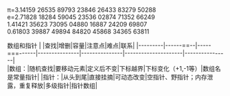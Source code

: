π=3.14159 26535 89793 23846 26433 83279 50288  
e=2.71828 18284 59045 23536 02874 71352 66249  
  1.41421 35623 73095 04880 16887 24209 69807  
  0.61803 39887 49894 84820 45868 34365 63811  
  
数组和指针
|  |查找|增删|容量|注意点|难点|联系|
|---------|------==--|-----===------|---------------|---------------|---------------------|----------------|        
|数组：|随机查找|要移动元素|定义后不变|下标越界|下标变化（+1,-1等）|数组名是常量指针|
|指针：|从头到尾|直接挂摘|可动态改变|空指针、野指针；内存泄露，重复释放|多级指针|指针数组|
